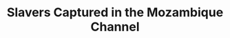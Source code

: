 ---
title: Slavers Captured in the Mozambique Channel

description: '“Capture of Two Slavers in the Mozambique Channel,” The Illustrated London News, February 28, 1852, 170. Courtesy of University Libraries, University of Missouri.'

image_path: /assets/images/gallery/slavers_captured.jpg

index: 18
---